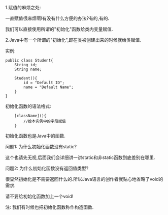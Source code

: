 

1.赋值的麻烦之处:

一直赋值很麻烦啊!有没有什么方便的办法?有的,有的.

我们可以直接使用所谓的"初始化"函数给类内变量赋值.



2.Java中有一个所谓的"初始化",即在类被创建出来的时候就给类赋值.

实例:

```
public class Student{
	String id;
	String name;
	
	Student(){
		id = "Default ID";
		name = "Default Name";
	}
}
```



初始化函数的语法格式:

```
	[className](){
		//给本实例中的字段赋值
	}
```



初始化函数也是Java中的函数.

问题1: 为什么初始化函数没有static?

这个也请先无视,后面我们会详细讲一讲static和非static函数到底差别在哪里.



问题2: 为什么初始化函数没有返回值类型?

很显然初始化是不需要返回什么的.所以Java语言的创作者就贴心地省略了void的需求.

请不要给初始化函数加上一个void!



注: 我们有时候也把初始化函数称作构造函数.



